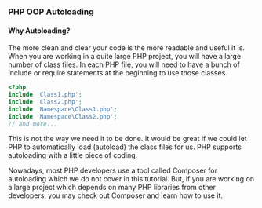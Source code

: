 ### PHP OOP Autoloading

#### Why Autoloading?
The more clean and clear your code is the more readable and useful it is. When you are working in a quite large PHP project, you will have a large number of class files. In each PHP file, you will need to have a bunch of include or require statements at the beginning to use those classes.

```php
<?php
include 'Class1.php';
include 'Class2.php';
include 'Namespace\Class1.php';
include 'Namespace\Class2.php';
// and more...
```
This is not the way we need it to be done. It would be great if we could let PHP to automatically load (autoload) the class files for us. PHP supports autoloading with a little piece of coding.

Nowadays, most PHP developers use a tool called Composer for autoloading which we do not cover in this tutorial. But, if you are working on a large project which depends on many PHP libraries from other developers, you may check out Composer and learn how to use it.
